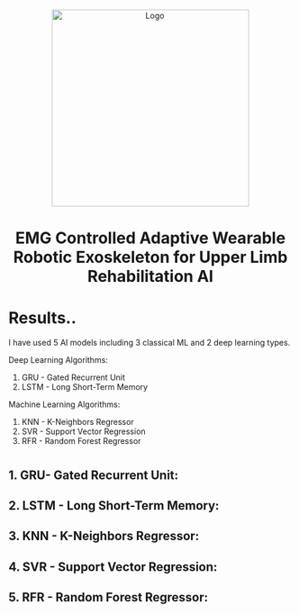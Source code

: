 #
<p align="center">
    <img width="350" src=https://github.com/user-attachments/assets/75aee0de-9bab-4de1-96c3-567c3d83e02d alt="Logo">
</p>

<h1 align="center">
  EMG Controlled Adaptive Wearable Robotic Exoskeleton for Upper Limb Rehabilitation AI
</h1>

# Results..
I have used 5 AI models including 3 classical ML and 2 deep learning types.

Deep Learning Algorithms:
1. GRU - Gated Recurrent Unit
2. LSTM - Long Short-Term Memory 

Machine Learning Algorithms:
1. KNN - K-Neighbors Regressor
2. SVR - Support Vector Regression
3. RFR - Random Forest Regressor
   
#
## 1. GRU- Gated Recurrent Unit:
## 2. LSTM - Long Short-Term Memory: 
## 3. KNN - K-Neighbors Regressor:
## 4. SVR - Support Vector Regression:
## 5. RFR - Random Forest Regressor:

